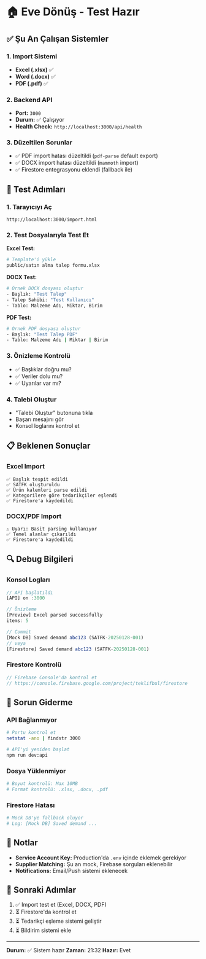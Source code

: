 # 🏠 Eve Dönüş - Test Hazır

## ✅ Şu An Çalışan Sistemler

### 1. Import Sistemi
- **Excel (.xlsx)** ✅
- **Word (.docx)** ✅
- **PDF (.pdf)** ✅

### 2. Backend API
- **Port:** `3000`
- **Durum:** ✅ Çalışıyor
- **Health Check:** `http://localhost:3000/api/health`

### 3. Düzeltilen Sorunlar
- ✅ PDF import hatası düzeltildi (`pdf-parse` default export)
- ✅ DOCX import hatası düzeltildi (`mammoth` import)
- ✅ Firestore entegrasyonu eklendi (fallback ile)

## 🧪 Test Adımları

### 1. Tarayıcıyı Aç
```
http://localhost:3000/import.html
```

### 2. Test Dosyalarıyla Test Et

**Excel Test:**
```bash
# Template'i yükle
public/satın alma talep formu.xlsx
```

**DOCX Test:**
```bash
# Örnek DOCX dosyası oluştur
- Başlık: "Test Talep"
- Talep Sahibi: "Test Kullanıcı"
- Tablo: Malzeme Adı, Miktar, Birim
```

**PDF Test:**
```bash
# Örnek PDF dosyası oluştur
- Başlık: "Test Talep PDF"
- Tablo: Malzeme Adı | Miktar | Birim
```

### 3. Önizleme Kontrolü
- ✅ Başlıklar doğru mu?
- ✅ Veriler dolu mu?
- ✅ Uyarılar var mı?

### 4. Talebi Oluştur
- "Talebi Oluştur" butonuna tıkla
- Başarı mesajını gör
- Konsol loglarını kontrol et

## 📋 Beklenen Sonuçlar

### Excel Import
```
✅ Başlık tespit edildi
✅ SATFK oluşturuldu
✅ Ürün kalemleri parse edildi
✅ Kategorilere göre tedarikçiler eşlendi
✅ Firestore'a kaydedildi
```

### DOCX/PDF Import
```
⚠️ Uyarı: Basit parsing kullanıyor
✅ Temel alanlar çıkarıldı
✅ Firestore'a kaydedildi
```

## 🔍 Debug Bilgileri

### Konsol Logları
```javascript
// API başlatıldı
[API] on :3000

// Önizleme
[Preview] Excel parsed successfully
items: 5

// Commit
[Mock DB] Saved demand abc123 (SATFK-20250128-001)
// veya
[Firestore] Saved demand abc123 (SATFK-20250128-001)
```

### Firestore Kontrolü
```javascript
// Firebase Console'da kontrol et
// https://console.firebase.google.com/project/teklifbul/firestore
```

## 🚨 Sorun Giderme

### API Bağlanmıyor
```bash
# Portu kontrol et
netstat -ano | findstr 3000

# API'yi yeniden başlat
npm run dev:api
```

### Dosya Yüklenmiyor
```bash
# Boyut kontrolü: Max 10MB
# Format kontrolü: .xlsx, .docx, .pdf
```

### Firestore Hatası
```bash
# Mock DB'ye fallback oluyor
# Log: [Mock DB] Saved demand ...
```

## 📝 Notlar

- **Service Account Key:** Production'da `.env` içinde eklemek gerekiyor
- **Supplier Matching:** Şu an mock, Firebase sorguları eklenebilir
- **Notifications:** Email/Push sistemi eklenecek

## 🎯 Sonraki Adımlar

1. ✅ Import test et (Excel, DOCX, PDF)
2. ⏳ Firestore'da kontrol et
3. ⏳ Tedarikçi eşleme sistemi geliştir
4. ⏳ Bildirim sistemi ekle

---

**Durum:** ✅ Sistem hazır
**Zaman:** 21:32
**Hazır:** Evet
